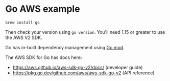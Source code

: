 # Go AWS example

    brew install go

Then check your version using `go version`. You'll need 1.15 or greater to use
the AWS V2 SDK.

Go has in-built dependency management using [Go
mod](https://blog.golang.org/using-go-modules).

The AWS SDK for Go has docs here:

- https://aws.github.io/aws-sdk-go-v2/docs/ (developer guide)
- https://pkg.go.dev/github.com/aws/aws-sdk-go-v2 (API reference)
